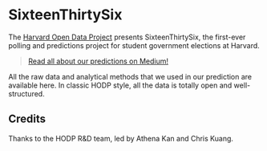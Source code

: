 # SixteenThirtySix

The [Harvard Open Data Project](http://harvard-open-data-project.github.io/) presents SixteenThirtySix, the first-ever polling and predictions project for student government elections at Harvard.

> [Read all about our predictions on Medium!](https://medium.com/harvard-open-data-project/sixteenthirtysix-making-our-prediction-2b31cfb03938#.bcpv35i4t)

All the raw data and analytical methods that we used in our prediction are available here. In classic HODP style, all the data is totally open and well-structured.

## Credits

Thanks to the HODP R&D team, led by Athena Kan and Chris Kuang.
